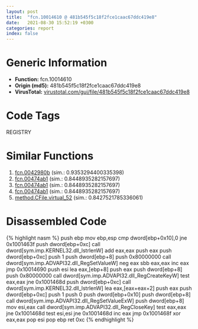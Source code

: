 ```yaml
---
layout: post
title:  "fcn.10014610 @ 481b545f5c18f2fce1caac67ddc419e8"
date:   2021-08-30 15:52:19 +0300
categories: report
index: false
---
```


# Generic Information
- **Function:** fcn.10014610
- **Origin (md5):** 481b545f5c18f2fce1caac67ddc419e8
- **VirusTotal:** [virustotal.com/gui/file/481b545f5c18f2fce1caac67ddc419e8][virustotal_ref]

# Code Tags
<span class="tag" id="REGISTRY">REGISTRY</span>


# Similar Functions

1. [fcn.0042980b][similar_1_ref] (sim.: 0.9353294400335398)
2. [fcn.00474ab1][similar_2_ref] (sim.: 0.8448935282157697)
3. [fcn.00474ab1][similar_3_ref] (sim.: 0.8448935282157697)
4. [fcn.00474ab1][similar_4_ref] (sim.: 0.8448935282157697)
5. [method.CFile.virtual\_52][similar_5_ref] (sim.: 0.8427521785336061)


# Disassembled Code

{% highlight nasm %}
push ebp
mov ebp,esp
cmp dword[ebp+0x10],0
jne 0x1001463f
push dword[ebp+0xc]
call dword[sym.imp.KERNEL32.dll_lstrlenW]
add eax,eax
push eax
push dword[ebp+0xc]
push 1
push dword[ebp+8]
push 0x80000000
call dword[sym.imp.ADVAPI32.dll_RegSetValueW]
neg eax
sbb eax,eax
inc eax
jmp 0x10014690
push esi
lea eax,[ebp+8]
push eax
push dword[ebp+8]
push 0x80000000
call dword[sym.imp.ADVAPI32.dll_RegCreateKeyW]
test eax,eax
jne 0x1001468d
push dword[ebp+0xc]
call dword[sym.imp.KERNEL32.dll_lstrlenW]
lea eax,[eax+eax+2]
push eax
push dword[ebp+0xc]
push 1
push 0
push dword[ebp+0x10]
push dword[ebp+8]
call dword[sym.imp.ADVAPI32.dll_RegSetValueExW]
push dword[ebp+8]
mov esi,eax
call dword[sym.imp.ADVAPI32.dll_RegCloseKey]
test eax,eax
jne 0x1001468d
test esi,esi
jne 0x1001468d
inc eax
jmp 0x1001468f
xor eax,eax
pop esi
pop ebp
ret 0xc
{% endhighlight %}


[similar_1_ref]: /report/fcn.0042980b@7b00dd8f2abf54a73bfb09681334ff78
[similar_2_ref]: /report/fcn.00474ab1@fb9b7d22bc1c143ac66b0575cbdd088d
[similar_3_ref]: /report/fcn.00474ab1@152885a790b99953ce23874f0947b7bd
[similar_4_ref]: /report/fcn.00474ab1@912f1d013a0d6151bc7a7cef6da1b2a0
[similar_5_ref]: /report/method.CFile.virtual_52@3e981d1767f44f5fe2446a49ffe52f4e
[virustotal_ref]: https://www.virustotal.com/gui/file/481b545f5c18f2fce1caac67ddc419e8